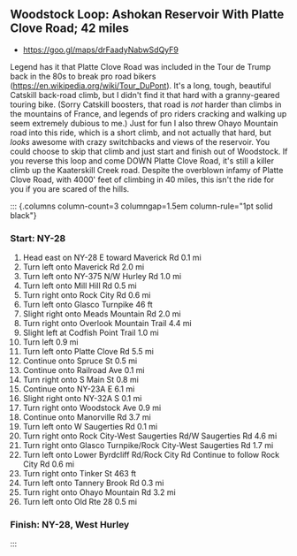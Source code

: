 
## Woodstock Loop: Ashokan Reservoir With Platte Clove Road; 42 miles
- https://goo.gl/maps/drFaadyNabwSdQyF9

Legend has it that Platte Clove Road was included in the Tour de Trump back in the 80s to break pro road bikers (https://en.wikipedia.org/wiki/Tour_DuPont). It's a long, tough, beautiful Catskill back-road climb, but I didn't find it that hard with a granny-geared touring bike. (Sorry Catskill boosters, that road is *not* harder than climbs in the mountains of France, and legends of pro riders cracking and walking up seem extremely dubious to me.) Just for fun I also threw Ohayo Mountain road into this ride, which is a short climb, and not actually that hard, but *looks* awesome with crazy switchbacks and views of the reservoir. You could choose to skip that climb and just start and finish out of Woodstock. If you reverse this loop and come DOWN Platte Clove Road, it's still a killer climb up the Kaaterskill Creek road. Despite the overblown infamy of Platte Clove Road, with 4000' feet of climbing in 40 miles, this isn't the ride for you if you are scared of the hills.

::: {.columns column-count=3 columngap=1.5em column-rule="1pt solid black"}

### Start: NY-28

1. Head east on NY-28 E toward Maverick Rd 0.1 mi
2. Turn left onto Maverick Rd 2.0 mi
3. Turn left onto NY-375 N/W Hurley Rd 1.0 mi
4. Turn left onto Mill Hill Rd 0.5 mi
5. Turn right onto Rock City Rd 0.6 mi
6. Turn left onto Glasco Turnpike 46 ft
7. Slight right onto Meads Mountain Rd 2.0 mi
8. Turn right onto Overlook Mountain Trail 4.4 mi
9. Slight left at Codfish Point Trail 1.0 mi
10. Turn left 0.9 mi
11. Turn left onto Platte Clove Rd 5.5 mi
12. Continue onto Spruce St 0.5 mi
13. Continue onto Railroad Ave 0.1 mi
14. Turn right onto S Main St 0.8 mi
15. Continue onto NY-23A E 6.1 mi
16. Slight right onto NY-32A S 0.1 mi
17. Turn right onto Woodstock Ave 0.9 mi
18. Continue onto Manorville Rd 3.7 mi
19. Turn left onto W Saugerties Rd 0.1 mi
20. Turn right onto Rock City-West Saugerties Rd/W Saugerties Rd 4.6 mi
21. Turn right onto Glasco Turnpike/Rock City-West Saugerties Rd 1.7 mi
22. Turn left onto Lower Byrdcliff Rd/Rock City Rd Continue to follow Rock City Rd 0.6 mi
23. Turn right onto Tinker St 463 ft
24. Turn left onto Tannery Brook Rd 0.3 mi
25. Turn right onto Ohayo Mountain Rd 3.2 mi
26. Turn left onto Old Rte 28 0.5 mi

### Finish: NY-28, West Hurley

:::

